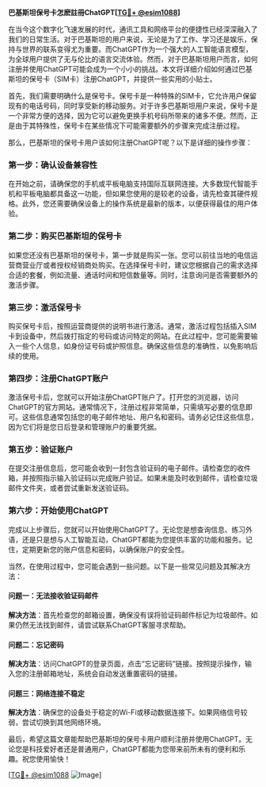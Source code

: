 **巴基斯坦保号卡怎麽註冊ChatGPT[[TG💪+ @esim1088](https://t.me/s/esim1088)]**

在当今这个数字化飞速发展的时代，通讯工具和网络平台的便捷性已经深深融入了我们的日常生活。对于巴基斯坦的用户来说，无论是为了工作、学习还是娱乐，保持与世界的联系变得尤为重要。而ChatGPT作为一个强大的人工智能语言模型，为全球用户提供了无与伦比的语言交流体验。然而，对于巴基斯坦用户而言，如何注册并使用ChatGPT可能会成为一个小小的挑战。本文将详细介绍如何通过巴基斯坦的保号卡（SIM卡）注册ChatGPT，并提供一些实用的小贴士。

首先，我们需要明确什么是保号卡。保号卡是一种特殊的SIM卡，它允许用户保留现有的电话号码，同时享受新的移动服务。对于许多巴基斯坦用户来说，保号卡是一个非常方便的选择，因为它可以避免更换手机号码所带来的诸多不便。然而，正是由于其特殊性，保号卡在某些情况下可能需要额外的步骤来完成注册过程。

那么，巴基斯坦的保号卡用户该如何注册ChatGPT呢？以下是详细的操作步骤：

### 第一步：确认设备兼容性

在开始之前，请确保您的手机或平板电脑支持国际互联网连接。大多数现代智能手机和平板电脑都具备这一功能，但如果您使用的是较老的设备，请先检查其硬件规格。此外，您还需要确保设备上的操作系统是最新的版本，以便获得最佳的用户体验。

### 第二步：购买巴基斯坦的保号卡

如果您还没有巴基斯坦的保号卡，第一步就是购买一张。您可以前往当地的电信运营商营业厅或者授权经销商处购买。在选择保号卡时，建议您根据自己的需求选择合适的套餐，例如流量、通话时间和短信数量等。同时，注意询问是否需要额外的激活步骤。

### 第三步：激活保号卡

购买保号卡后，按照运营商提供的说明书进行激活。通常，激活过程包括插入SIM卡到设备中，然后拨打指定的号码或访问特定的网站。在此过程中，您可能需要输入一些个人信息，如身份证号码或护照信息。确保这些信息的准确性，以免影响后续的使用。

### 第四步：注册ChatGPT账户

激活保号卡后，您就可以开始注册ChatGPT账户了。打开您的浏览器，访问ChatGPT的官方网站。通常情况下，注册过程非常简单，只需填写必要的信息即可。这些信息通常包括您的电子邮件地址、用户名和密码。请务必记住这些信息，因为它们将是您日后登录和管理账户的重要凭据。

### 第五步：验证账户

在提交注册信息后，您可能会收到一封包含验证码的电子邮件。请检查您的收件箱，并按照指示输入验证码以完成账户验证。如果未能及时收到邮件，请检查垃圾邮件文件夹，或者尝试重新发送验证码。

### 第六步：开始使用ChatGPT

完成以上步骤后，您就可以开始使用ChatGPT了。无论您是想查询信息、练习外语，还是只是想与人工智能互动，ChatGPT都能为您提供丰富的功能和服务。记住，定期更新您的账户信息和密码，以确保账户的安全性。

当然，在使用过程中，您可能会遇到一些问题。以下是一些常见问题及其解决方法：

#### 问题一：无法接收验证码邮件

**解决方法**：首先检查您的邮箱设置，确保没有误将验证码邮件标记为垃圾邮件。如果仍然无法找到邮件，请尝试联系ChatGPT客服寻求帮助。

#### 问题二：忘记密码

**解决方法**：访问ChatGPT的登录页面，点击“忘记密码”链接。按照提示操作，输入您的注册邮箱地址，系统会自动发送重置密码的链接。

#### 问题三：网络连接不稳定

**解决方法**：确保您的设备处于稳定的Wi-Fi或移动数据连接下。如果网络信号较弱，尝试切换到其他网络环境。

最后，希望这篇文章能帮助巴基斯坦的保号卡用户顺利注册并使用ChatGPT。无论您是科技爱好者还是普通用户，ChatGPT都能为您带来前所未有的便利和乐趣。祝您使用愉快！

[[TG💪+ @esim1088](https://t.me/s/esim1088) ![Image](https://i.postimg.cc/4NQfJmqS/Snipaste-2025-05-13-00-14-12.png)]